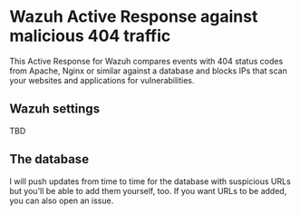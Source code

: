 # Wazuh Active Response against malicious 404 traffic
This Active Response for Wazuh compares events with 404 status codes from Apache, Nginx or similar against a database and blocks IPs that scan your websites and applications for vulnerabilities.

## Wazuh settings
TBD

## The database
I will push updates from time to time for the database with suspicious URLs but you'll be able to add them yourself, too. If you want URLs to be added, you can also open an issue.
